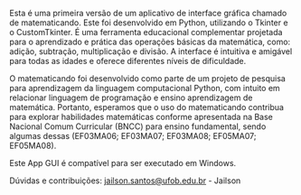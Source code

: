 Esta é uma primeira versão de um aplicativo de interface gráfica chamado de matematicando. Este foi desenvolvido em Python, utilizando o Tkinter e o CustomTkinter. É uma ferramenta educacional complementar projetada para o aprendizado e prática das operações básicas da matemática, como: adição, subtração, multiplicação e divisão. A interface é intuitiva e amigável para todas as idades e oferece diferentes níveis de dificuldade. 

O matematicando foi desenvolvido como parte de um projeto de pesquisa para aprendizagem da linguagem computacional Python, com intuito em relacionar linguagem de programação e ensino aprendizagem de matemática. Portanto, esperamos que o uso do matematicando contribua para explorar habilidades matemáticas conforme apresentada na Base Nacional Comum Curricular (BNCC) para ensino fundamental, sendo algumas dessas (EF03MA06; EF03MA07; EF03MA08; EF05MA07; EF05MA08).

Este App GUI é compatível para ser executado em Windows.

Dúvidas e contribuições: jailson.santos@ufob.edu.br - Jailson

